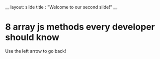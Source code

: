 __
layout: slide
title : "Welcome to our second slide!"
__
# 8 array js methods every developer should know
Use the left arrow to go back!
